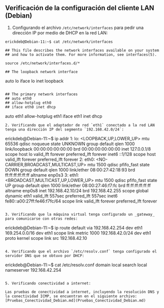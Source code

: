 ## Verificación de la configuración del cliente LAN (Debian)

1. Configurando el archivo `/etc/network/interfaces` para pedir una dirección IP por medio de DHCP en la red LAN:

```
erickdeb@Debian-11:~$ cat /etc/network/interfaces

## This file describes the network interfaces available on your system
## and how to activate them. For more information, see interfaces(5).

source /etc/network/interfaces.d/*

## The loopback network interface

```
auto lo
iface lo inet loopback
```

## The primary network interfaces
## auto eth0
## allow-hotplug eth0
## iface eth0 inet dhcp 

```
auto eth1
allow-hotplug eth1
iface eth1 inet dhcp
```
2. Verificando que el adaptador de red `eth1` conectado a la red LAN tenga una dirección IP del segmento `192.168.42.0/24`:

```
erickdeb@Debian-11:~$ ip addr
1: lo: <LOOPBACK,UP,LOWER_UP> mtu 65536 qdisc noqueue state UNKNOWN group default qlen 1000
    link/loopback 00:00:00:00:00:00 brd 00:00:00:00:00:00
    inet 127.0.0.1/8 scope host lo
       valid_lft forever preferred_lft forever
    inet6 ::1/128 scope host 
       valid_lft forever preferred_lft forever
2: eth0: <NO-CARRIER,BROADCAST,MULTICAST,UP> mtu 1500 qdisc pfifo_fast state DOWN group default qlen 1000
    link/ether 08:00:27:42:18:93 brd ff:ff:ff:ff:ff:ff
    altname enp0s3
3: eth1: <BROADCAST,MULTICAST,UP,LOWER_UP> mtu 1500 qdisc pfifo_fast state UP group default qlen 1000
    link/ether 08:00:27:46:f7:fc brd ff:ff:ff:ff:ff:ff
    altname enp0s8
    inet 192.168.42.10/24 brd 192.168.42.255 scope global dynamic eth1
       valid_lft 557sec preferred_lft 557sec
    inet6 fe80::a00:27ff:fe46:f7fc/64 scope link 
       valid_lft forever preferred_lft forever
```

3. Verificando que la máquina virtual tenga configurado un _gateway_ para comunicarse con otras redes:

```
erickdeb@Debian-11:~$ ip route 
default via 192.168.42.254 dev eth1 
169.254.0.0/16 dev eth1 scope link metric 1000 
192.168.42.0/24 dev eth1 proto kernel scope link src 192.168.42.10 
```

4. Verificando que el archivo `/etc/resolv.conf` tenga configurado el servidor DNS que se obtuvo por DHCP:

```
erickdeb@Debian-11:~$ cat /etc/resolv.conf 
domain local
search local
nameserver 192.168.42.254
```

5. Verificando conectividad a internet:

Las pruebas de conectividad a internet, incluyendo la resolución DNS y la conectividad ICMP, se encuentran en el siguiente archivo: [Pruebas_Conectividad_Debian.md](Pruebas_Conectividad_Debian.md)
